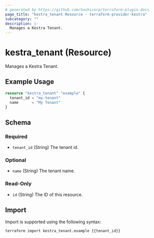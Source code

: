 ```yaml
---
# generated by https://github.com/hashicorp/terraform-plugin-docs
page_title: "kestra_tenant Resource - terraform-provider-kestra"
subcategory: ""
description: |-
  Manages a Kestra Tenant.
---
```


# kestra_tenant (Resource)

Manages a Kestra Tenant.

## Example Usage

```terraform
resource "kestra_tenant" "example" {
  tenant_id = "my-tenant"
  name      = "My Tenant"
}
```

<!-- schema generated by tfplugindocs -->
## Schema

### Required

- `tenant_id` (String) The tenant id.

### Optional

- `name` (String) The tenant name.

### Read-Only

- `id` (String) The ID of this resource.

## Import

Import is supported using the following syntax:

```shell
terraform import kestra_tenant.example {{tenant_id}}
```
